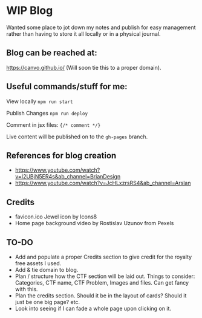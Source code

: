 # WIP Blog

Wanted some place to jot down my notes and publish for easy management rather than having to store it all locally or in a physical journal.

## Blog can be reached at:
https://canvo.github.io/ (Will soon tie this to a proper domain).

## Useful commands/stuff for me:

View locally
`npm run start`

Publish Changes
`npm run deploy`

Comment in jsx files:
`{/* comment */}`

Live content will be published on to the `gh-pages` branch.

## References for blog creation
- https://www.youtube.com/watch?v=I2UBjN5ER4s&ab_channel=BrianDesign
- https://www.youtube.com/watch?v=JcHLxzrsRS4&ab_channel=Arslan

## Credits
- favicon.ico Jewel icon by Icons8
- Home page background video by Rostislav Uzunov from Pexels

## TO-DO
- Add and populate a proper Credits section to give credit for the royalty free assets I used.
- Add & tie domain to blog.
- Plan / structure how the CTF section will be laid out. Things to consider: Categories, CTF name, CTF Problem, Images and files. Can get fancy with this.
- Plan the credits section. Should it be in the layout of cards? Should it just be one big page? etc.
- Look into seeing if I can fade a whole page upon clicking on it.
